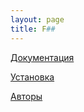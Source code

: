 ```yaml
---
layout: page
title: F##
---
```


[Документация]({{site.baseurl}}/doc)

[Установка]({{site.baseurl}}/install)

[Авторы]({{site.baseurl}}/authors)

